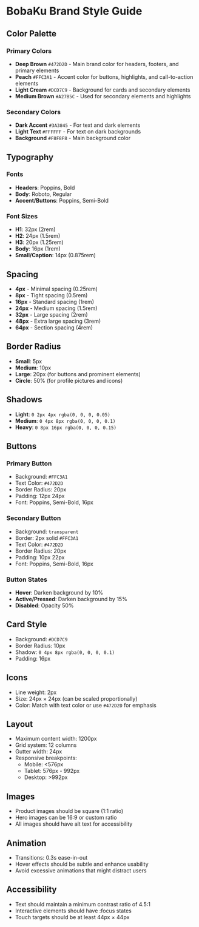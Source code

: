# BobaKu Brand Style Guide

## Color Palette

### Primary Colors
- **Deep Brown** `#472D2D` - Main brand color for headers, footers, and primary elements
- **Peach** `#FFC3A1` - Accent color for buttons, highlights, and call-to-action elements
- **Light Cream** `#DCD7C9` - Background for cards and secondary elements
- **Medium Brown** `#A27B5C` - Used for secondary elements and highlights

### Secondary Colors
- **Dark Accent** `#3A3845` - For text and dark elements
- **Light Text** `#FFFFFF` - For text on dark backgrounds
- **Background** `#F8F8F8` - Main background color

## Typography

### Fonts
- **Headers**: Poppins, Bold
- **Body**: Roboto, Regular
- **Accent/Buttons**: Poppins, Semi-Bold

### Font Sizes
- **H1**: 32px (2rem)
- **H2**: 24px (1.5rem)
- **H3**: 20px (1.25rem)
- **Body**: 16px (1rem)
- **Small/Caption**: 14px (0.875rem)

## Spacing

- **4px** - Minimal spacing (0.25rem)
- **8px** - Tight spacing (0.5rem)
- **16px** - Standard spacing (1rem)
- **24px** - Medium spacing (1.5rem)
- **32px** - Large spacing (2rem)
- **48px** - Extra large spacing (3rem)
- **64px** - Section spacing (4rem)

## Border Radius
- **Small**: 5px
- **Medium**: 10px
- **Large**: 20px (for buttons and prominent elements)
- **Circle**: 50% (for profile pictures and icons)

## Shadows
- **Light**: `0 2px 4px rgba(0, 0, 0, 0.05)`
- **Medium**: `0 4px 8px rgba(0, 0, 0, 0.1)`
- **Heavy**: `0 8px 16px rgba(0, 0, 0, 0.15)`

## Buttons

### Primary Button
- Background: `#FFC3A1`
- Text Color: `#472D2D`
- Border Radius: 20px
- Padding: 12px 24px
- Font: Poppins, Semi-Bold, 16px

### Secondary Button
- Background: `transparent`
- Border: 2px solid `#FFC3A1`
- Text Color: `#472D2D`
- Border Radius: 20px
- Padding: 10px 22px
- Font: Poppins, Semi-Bold, 16px

### Button States
- **Hover**: Darken background by 10%
- **Active/Pressed**: Darken background by 15%
- **Disabled**: Opacity 50%

## Card Style
- Background: `#DCD7C9`
- Border Radius: 10px
- Shadow: `0 4px 8px rgba(0, 0, 0, 0.1)`
- Padding: 16px

## Icons
- Line weight: 2px
- Size: 24px × 24px (can be scaled proportionally)
- Color: Match with text color or use `#472D2D` for emphasis

## Layout
- Maximum content width: 1200px
- Grid system: 12 columns
- Gutter width: 24px
- Responsive breakpoints:
  - Mobile: <576px
  - Tablet: 576px - 992px
  - Desktop: >992px

## Images
- Product images should be square (1:1 ratio)
- Hero images can be 16:9 or custom ratio
- All images should have alt text for accessibility

## Animation
- Transitions: 0.3s ease-in-out
- Hover effects should be subtle and enhance usability
- Avoid excessive animations that might distract users

## Accessibility
- Text should maintain a minimum contrast ratio of 4.5:1
- Interactive elements should have :focus states
- Touch targets should be at least 44px × 44px
